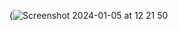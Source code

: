 (![Screenshot 2024-01-05 at 12 21 50](https://github.com/paulalextech/book-app/assets/113057265/65e70881-88d0-4e3e-8c09-ff3e697b9df8)

